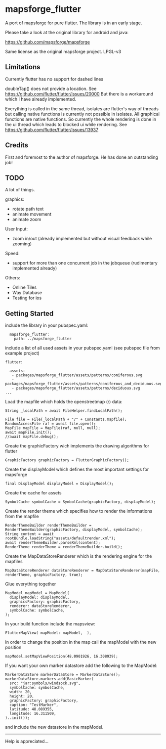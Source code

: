 # mapsforge_flutter

A port of mapsforge for pure flutter. The library is in an early stage. 

Please take a look at the original library for android and java:

https://github.com/mapsforge/mapsforge

Same license as the original mapsforge project. LPGL-v3

## Limitations

Currently flutter has no support for dashed lines

doubleTap() does not provide a location. See https://github.com/flutter/flutter/issues/20000 But there is a workaround which I have already implemented. 

Everything is called in the same thread, isolates are flutter's way of threads but calling native functions is currently not possible in isolates. All graphical functions are native functions. 
So currently the whole rendering is done in the ui thread which leads to blocked ui while rendering. See https://github.com/flutter/flutter/issues/13937

## Credits

First and foremost to the author of mapsforge. He has done an outstanding job!

## TODO

A lot of things. 

graphics:
 - rotate path text
 - animate movement
 - animate zoom
 
User Input:
 - zoom in/out (already implemented but without visual feedback while zooming)
  
Speed:
 - support for more than one concurrent job in the jobqueue (rudimentary implemented already)

Others:
 - Online Tiles
 - Way Database
 - Testing for ios
  

## Getting Started

include the library in your pubspec.yaml:

      mapsforge_flutter:
        path: ../mapsforge_flutter

include a list of all used assets in your pubspec.yaml (see  pubspec file from example project)

    flutter:
    
      assets:
       - packages/mapsforge_flutter/assets/patterns/coniferous.svg
       - packages/mapsforge_flutter/assets/patterns/coniferous_and_deciduous.svg
       - packages/mapsforge_flutter/assets/patterns/deciduous.svg
    ...

Load the mapfile which holds the openstreetmap (r) data:

    String _localPath = await FileHelper.findLocalPath();

    File file = File(_localPath + "/" + Constants.mapfile);
    RandomAccessFile raf = await file.open();
    MapFile mapFile = MapFile(raf, null, null);
    await mapFile.init();
    //await mapFile.debug();

Create the graphicFactory wich implements the drawing algorithms for flutter

    GraphicFactory graphicFactory = FlutterGraphicFactory();

Create the displayModel which defines the most important settings for mapsforge

    final DisplayModel displayModel = DisplayModel();

Create the cache for assets

    SymbolCache symbolCache = SymbolCache(graphicFactory, displayModel);

Create the render theme which specifies how to render the informations from the mapfile

    RenderThemeBuilder renderThemeBuilder = RenderThemeBuilder(graphicFactory, displayModel, symbolCache);
    String content = await rootBundle.loadString("assets/defaultrender.xml");
    await renderThemeBuilder.parseXml(content);
    RenderTheme renderTheme = renderThemeBuilder.build();

Create the MapDataStoreRenderer which is the rendering engine for the mapfiles

    MapDataStoreRenderer dataStoreRenderer = MapDataStoreRenderer(mapFile, renderTheme, graphicFactory, true);

Glue everything together

    MapModel mapModel = MapModel(
      displayModel: displayModel,
      graphicsFactory: graphicFactory,
      renderer: dataStoreRenderer,
      symbolCache: symbolCache,
    );

In your build function include the mapsview:

    FlutterMapView( mapModel: mapModel,  ),

In order to change the position in the map call the mapModel with the new position

    mapModel.setMapViewPosition(48.0901926, 16.308939);
    
If you want your own marker datastore add the following to the MapModel:

    MarkerDataStore markerDataStore = MarkerDataStore();
    markerDataStore.markers.add(BasicMarker(
      src: "jar:symbols/windsock.svg",
      symbolCache: symbolCache,
      width: 20,
      height: 20,
      graphicFactory: graphicFactory,
      caption: "TestMarker",
      latitude: 48.089355,
      longitude: 16.311509,
    )..init());

and include the new datastore in the mapModel.

-----------------

Help is appreciated...
